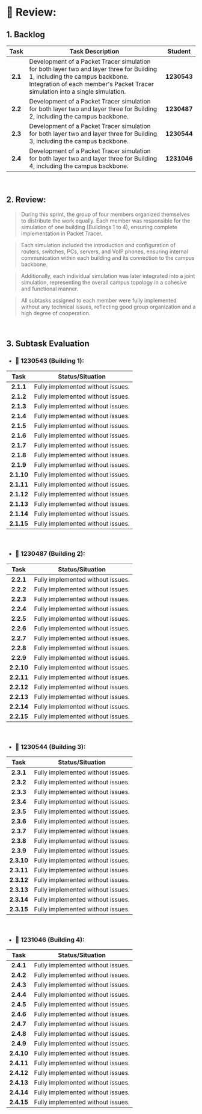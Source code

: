 # 📄 Review:

## 1. Backlog

| **Task** | **Task Description**                                                                                                                                                                                        | **Student** |
|:--------:|-------------------------------------------------------------------------------------------------------------------------------------------------------------------------------------------------------------|:-----------:|
| **2.1**  | Development of a Packet Tracer simulation for both layer two and layer three for Building 1, including the campus backbone. Integration of each member's Packet Tracer simulation into a single simulation. | **1230543** |
| **2.2**  | Development of a Packet Tracer simulation for both layer two and layer three for Building 2, including the campus backbone.                                                                                 | **1230487** |
| **2.3**  | Development of a Packet Tracer simulation for both layer two and layer three for Building 3, including the campus backbone.                                                                                 | **1230544** |
| **2.4**  | Development of a Packet Tracer simulation for both layer two and layer three for Building 4, including the campus backbone.                                                                                 | **1231046** |

<br>

## 2. Review:

>During this sprint, the group of four members organized themselves to distribute the work equally. Each member was responsible for the simulation of one building (Buildings 1 to 4), ensuring complete implementation in Packet Tracer.

>Each simulation included the introduction and configuration of routers, switches, PCs, servers, and VoIP phones, ensuring internal communication within each building and its connection to the campus backbone.

>Additionally, each individual simulation was later integrated into a joint simulation, representing the overall campus topology in a cohesive and functional manner.

>All subtasks assigned to each member were fully implemented without any technical issues, reflecting good group organization and a high degree of cooperation.

<br>

## 3. Subtask Evaluation


- ### 🏢 1230543 (Building 1):

|  **Task**  | **Status/Situation**              |
|:----------:|-----------------------------------|
| **2.1.1**  | Fully implemented without issues. |
| **2.1.2**  | Fully implemented without issues. |
| **2.1.3**  | Fully implemented without issues. |
| **2.1.4**  | Fully implemented without issues. |
| **2.1.5**  | Fully implemented without issues. |
| **2.1.6**  | Fully implemented without issues. |
| **2.1.7**  | Fully implemented without issues. |
| **2.1.8**  | Fully implemented without issues. |
| **2.1.9**  | Fully implemented without issues. |
| **2.1.10** | Fully implemented without issues. |
| **2.1.11** | Fully implemented without issues. |
| **2.1.12** | Fully implemented without issues. |
| **2.1.13** | Fully implemented without issues. |
| **2.1.14** | Fully implemented without issues. |
| **2.1.15** | Fully implemented without issues. |
<br>

- ### 🏢 1230487 (Building 2):

|  **Task**  | **Status/Situation**              |
|:----------:|-----------------------------------|
| **2.2.1**  | Fully implemented without issues. |
| **2.2.2**  | Fully implemented without issues. |
| **2.2.3**  | Fully implemented without issues. |
| **2.2.4**  | Fully implemented without issues. |
| **2.2.5**  | Fully implemented without issues. |
| **2.2.6**  | Fully implemented without issues. |
| **2.2.7**  | Fully implemented without issues. |
| **2.2.8**  | Fully implemented without issues. |
| **2.2.9**  | Fully implemented without issues. |
| **2.2.10** | Fully implemented without issues. |
| **2.2.11** | Fully implemented without issues. |
| **2.2.12** | Fully implemented without issues. |
| **2.2.13** | Fully implemented without issues. |
| **2.2.14** | Fully implemented without issues. |
| **2.2.15** | Fully implemented without issues. |
<br>

- ### 🏢 1230544 (Building 3):

|  **Task**  | **Status/Situation**              |
|:----------:|-----------------------------------|
| **2.3.1**  | Fully implemented without issues. |
| **2.3.2**  | Fully implemented without issues. |
| **2.3.3**  | Fully implemented without issues. |
| **2.3.4**  | Fully implemented without issues. |
| **2.3.5**  | Fully implemented without issues. |
| **2.3.6**  | Fully implemented without issues. |
| **2.3.7**  | Fully implemented without issues. |
| **2.3.8**  | Fully implemented without issues. |
| **2.3.9**  | Fully implemented without issues. |
| **2.3.10** | Fully implemented without issues. |
| **2.3.11** | Fully implemented without issues. |
| **2.3.12** | Fully implemented without issues. |
| **2.3.13** | Fully implemented without issues. |
| **2.3.14** | Fully implemented without issues. |
| **2.3.15** | Fully implemented without issues. |
<br>

- ### 🏢 1231046 (Building 4):

|  **Task**  | **Status/Situation**              |
|:----------:|-----------------------------------|
| **2.4.1**  | Fully implemented without issues. |
| **2.4.2**  | Fully implemented without issues. |
| **2.4.3**  | Fully implemented without issues. |
| **2.4.4**  | Fully implemented without issues. |
| **2.4.5**  | Fully implemented without issues. |
| **2.4.6**  | Fully implemented without issues. |
| **2.4.7**  | Fully implemented without issues. |
| **2.4.8**  | Fully implemented without issues. |
| **2.4.9**  | Fully implemented without issues. |
| **2.4.10** | Fully implemented without issues. |
| **2.4.11** | Fully implemented without issues. |
| **2.4.12** | Fully implemented without issues. |
| **2.4.13** | Fully implemented without issues. |
| **2.4.14** | Fully implemented without issues. |
| **2.4.15** | Fully implemented without issues. |
